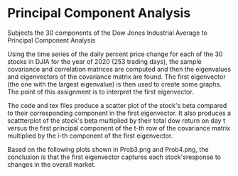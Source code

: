 # Principal Component Analysis
 Subjects the 30 components of the Dow Jones Industrial Average to Principal Component Analysis


Using the time series of the daily percent price change for each of the 30 stocks in DJIA for the year of 2020 (253 trading days), the sample covariance and correlation matrices are computed and then the eigenvalues and eigenvectors of the covariance matrix are found. The first eigenvector (the one with the largest eigenvalue) is then used to create some graphs. The point of this assignment is to interpret the first eigenvector. 

The code and tex files produce a scatter plot of the stock's beta compared to their corresponding component in the first eigenvector. It also produces a scattterplot of the stock's beta multiplied by their total dow return on day t versus the first principal component of the t-th row of the covariance matrix multiplied by the i-th component of the first eigenvector. 

Based on the following plots shown in Prob3.png and Prob4.png, the conclusion is that the first eigenvector captures each stock'sresponse to changes in the overall market.
